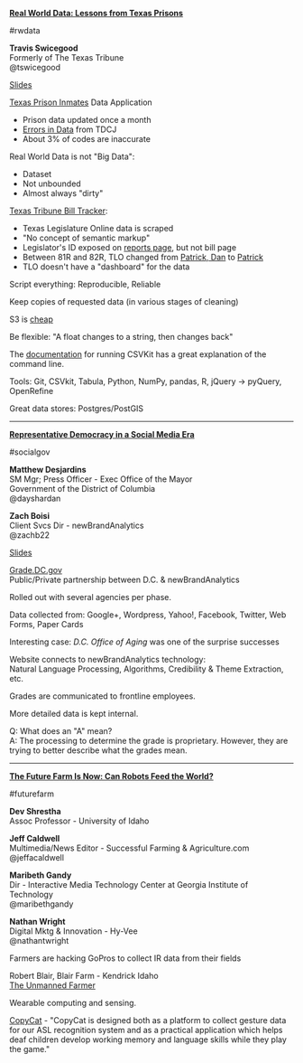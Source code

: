 [**Real World Data: Lessons from Texas Prisons**](http://schedule.sxsw.com/2014/events/event_IAP26142)

\#rwdata

**Travis Swicegood**  
Formerly of The Texas Tribune  
@tswicegood

[Slides](http://tswicegood.github.io/real-world-data)

[Texas Prison Inmates](http://www.texastribune.org/library/data/texas-prisons/) Data Application

- Prison data updated once a month
- [Errors in Data](http://www.texastribune.org/2013/07/30/prisoner-database-back-online/) from TDCJ
- About 3% of codes are inaccurate

Real World Data is not "Big Data":

- Dataset
- Not unbounded
- Almost always "dirty"

[Texas Tribune Bill Tracker](http://www.texastribune.org/session/83R/bills/):

- Texas Legislature Online data is scraped
- "No concept of semantic markup"
- Legislator's ID exposed on [reports page](http://www.legis.state.tx.us/reports/report.aspx?ID=author&LegSess=83R&Code=A2100), but not bill page
- Between 81R and 82R, TLO changed from [Patrick, Dan](http://www.legis.state.tx.us/reports/report.aspx?LegSess=81R&ID=author&Code=A1430) to [Patrick](http://www.legis.state.tx.us/reports/report.aspx?LegSess=82R&ID=author&Code=A1430)
- TLO doesn't have a "dashboard" for the data

Script everything: Reproducible, Reliable

Keep copies of requested data (in various stages of cleaning)

S3 is [cheap](http://aws.amazon.com/s3/pricing/effective-april-2014/)

Be flexible: "A float changes to a string, then changes back"

The [documentation](http://csvkit.readthedocs.org/) for running CSVKit has a great explanation of the command line.

Tools: Git, CSVkit, Tabula, Python, NumPy, pandas, R, jQuery -> pyQuery, OpenRefine

Great data stores: Postgres/PostGIS

---------

[**Representative Democracy in a Social Media Era**](http://schedule.sxsw.com/2014/events/event_IAP24468)

\#socialgov

**Matthew Desjardins**  
SM Mgr; Press Officer - Exec Office of the Mayor  
Government of the District of Columbia  
@dayshardan

**Zach Boisi**  
Client Svcs Dir - newBrandAnalytics  
@zachb22

[Slides](https://db.tt/xBYkkg82)

[Grade.DC.gov](http://grade.dc.gov)  
Public/Private partnership between D.C. & newBrandAnalytics

Rolled out with several agencies per phase.

Data collected from: Google+, Wordpress, Yahoo!, Facebook, Twitter, Web Forms, Paper Cards

Interesting case: *D.C. Office of Aging* was one of the surprise successes

Website connects to newBrandAnalytics technology:  
Natural Language Processing, Algorithms, Credibility & Theme Extraction, etc.

Grades are communicated to frontline employees.

More detailed data is kept internal.

Q: What does an "A" mean?  
A: The processing to determine the grade is proprietary.  However, they are trying to better describe what the grades mean.

---------

[**The Future Farm Is Now: Can Robots Feed the World?**](http://schedule.sxsw.com/2014/events/event_IAP20078)

\#futurefarm

**Dev Shrestha**  
Assoc Professor - University of Idaho

**Jeff Caldwell**  
Multimedia/News Editor  - Successful Farming & Agriculture.com  
@jeffacaldwell

**Maribeth Gandy**  
Dir - Interactive Media Technology Center at Georgia Institute of Technology  
@maribethgandy

**Nathan Wright**  
Digital Mktg & Innovation - Hy-Vee  
@nathantwright

Farmers are hacking GoPros to collect IR data from their fields

Robert Blair, Blair Farm - Kendrick Idaho  
[The Unmanned Farmer](http://theunmannedfarmer.blogspot.com)

Wearable computing and sensing.

[CopyCat](http://www.cats.gatech.edu/research) - "CopyCat is designed both as a platform to collect gesture data for our ASL recognition system and as a practical application which helps deaf children develop working memory and language skills while they play the game."